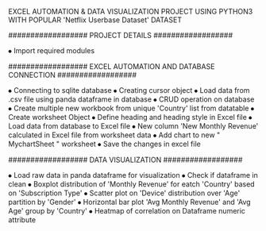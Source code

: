 EXCEL AUTOMATION & DATA VISUALIZATION PROJECT USING PYTHON3 WITH POPULAR 'Netflix Userbase Dataset' DATASET

################## PROJECT DETAILS ##################

⦁ Import required modules 

################## EXCEL AUTOMATION AND DATABASE CONNECTION ##################

⦁ Connecting to sqlite database 
⦁ Creating cursor object
⦁	Load data from .csv file using panda dataframe in database
⦁ CRUD operation on database
⦁	Create multiple new workbook from unique 'Country' list from datatable
⦁	Create worksheet Object 
⦁	Define heading and heading style in Excel file
⦁ Load data from database to Excel file
⦁	New column 'New Monthly Revenue' calculated in Excel file from worksheet data
⦁	Add chart to new " MychartSheet " worksheet
⦁	Save the changes in excel file

################## DATA VISUALIZATION ##################

⦁	Load raw data in panda dataframe for visualization
⦁	Check if dataframe in clean
⦁ Boxplot distribution of 'Monthly Revenue' for eatch 'Country' based on 'Subscription Type'
⦁	Scatter plot on 'Device' distribution over 'Age' partition by 'Gender'
⦁	Horizontal bar plot 'Avg Monthly Revenue' and 'Avg Age' group by 'Country'
⦁	Heatmap of correlation on Dataframe numeric attribute
